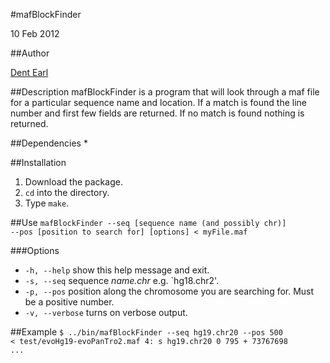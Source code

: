 #mafBlockFinder

10 Feb 2012

##Author

[Dent Earl](https://github.com/dentearl/)

##Description
mafBlockFinder is a program that will look through a maf file for a particular sequence name and location. If a match is found the line number and first few fields are returned. If no match is found nothing is returned.

##Dependencies
* 

##Installation
1. Download the package.
2. <code>cd</code> into the directory.
3. Type <code>make</code>.

##Use
<code>mafBlockFinder --seq [sequence name (and possibly chr)] --pos [position to search for] [options] < myFile.maf</code>

###Options
* <code>-h, --help</code>   show this help message and exit.
* <code>-s, --seq</code>   sequence _name.chr_ e.g. `hg18.chr2'.
* <code>-p, --pos</code>   position along the chromosome you are searching for. Must be a positive number.
* <code>-v, --verbose</code>   turns on verbose output.

##Example
<code>$ ../bin/mafBlockFinder --seq hg19.chr20 --pos 500 < test/evoHg19-evoPanTro2.maf
4: s hg19.chr20 0 795 + 73767698 ...</code>

